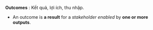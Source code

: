 **Outcomes** : Kết quả, lợi ích, thu nhập.
- An outcome is **a result** for a *stakeholder enabled* by **one or more outputs**.
